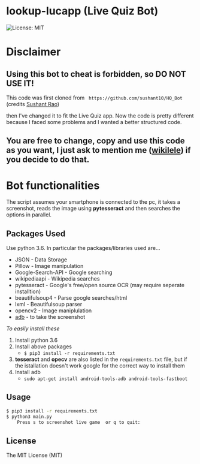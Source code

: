 # lookup-lucapp (Live Quiz Bot)
![License: MIT][ico-license]

# Disclaimer

Using this bot to cheat is forbidden, so **DO NOT USE IT!**
---

This code was first cloned from ``` https://github.com/sushant10/HQ_Bot``` (credits [Sushant Rao][link-author])

then I've changed it to fit the Live Quiz app. Now the code is pretty different because I faced some problems and I wanted a better structured code.

You are free to change, copy  and use this code as you want, I just ask to mention me ([wikilele][mygithub]) if you decide to do that.
---

# Bot functionalities
The script assumes your smartphone is connected to the pc, it takes a screenshot, reads the image using **pytesseract** and then searches the options in parallel.

## Packages Used

Use python 3.6. In particular the packages/libraries used are...

* JSON - Data Storage 
* Pillow - Image manipulation
* Google-Search-API - Google searching
* wikipediaapi - Wikipedia searches
* pytesseract - Google's free/open source OCR (may require seperate installtion)
* beautifulsoup4 - Parse google searches/html
* lxml - Beautifulsoup parser
* opencv2 - Image maniplulation
* [adb] - to take the screenshot

*To easily install these*
1. Install python 3.6
2. Install above packages
    * `$ pip3 install -r requirements.txt`
3. **tesseract** and **opecv** are also listed in the ```requirements.txt``` file, but if the istallation doesn't work google  for the correct way to install them
4. Install adb 
    * `sudo apt-get install android-tools-adb android-tools-fastboot`



## Usage

```bash
$ pip3 install -r requirements.txt
$ python3 main.py
    Press s to screenshot live game  or q to quit:

```

## License

The MIT License (MIT)

[ico-license]: https://img.shields.io/badge/license-MIT-brightgreen.svg?style=flat-square
[link-author]: https://github.com/sushant10
[mygithub]: https://github.com/wikilele
[adb]: https://developer.android.com/studio/command-line/adb